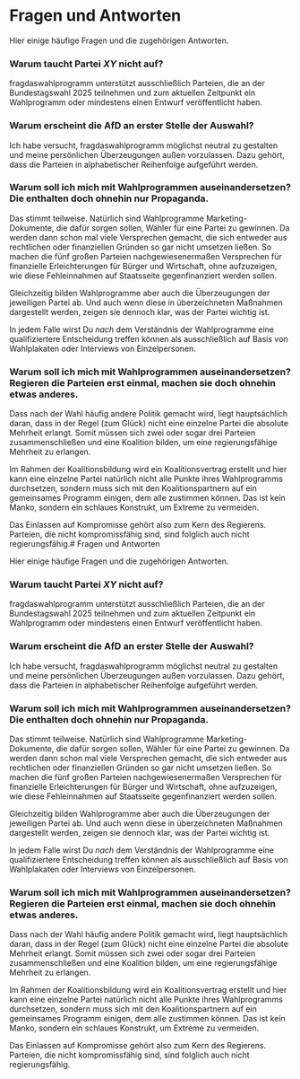 # Fragen und Antworten
Hier einige häufige Fragen und die zugehörigen Antworten.

### Warum taucht Partei _XY_ nicht auf?
fragdaswahlprogramm unterstützt ausschließlich Parteien, die an der Bundestagswahl 2025 teilnehmen und zum aktuellen Zeitpunkt ein Wahlprogramm oder mindestens einen Entwurf veröffentlicht haben.

### Warum erscheint die AfD an erster Stelle der Auswahl?
Ich habe versucht, fragdaswahlprogramm möglichst neutral zu gestalten und meine persönlichen Überzeugungen außen vorzulassen. Dazu gehört, dass die Parteien in alphabetischer Reihenfolge aufgeführt werden.

### Warum soll ich mich mit Wahlprogrammen auseinandersetzen? Die enthalten doch ohnehin nur Propaganda.
Das stimmt teilweise. Natürlich sind Wahlprogramme Marketing-Dokumente, die dafür sorgen sollen, Wähler für eine Partei zu gewinnen. Da werden dann schon mal viele Versprechen gemacht, die sich entweder aus rechtlichen oder finanziellen Gründen so gar nicht umsetzen ließen. So machen die fünf großen Parteien nachgewiesenermaßen Versprechen für finanzielle Erleichterungen für Bürger und Wirtschaft, ohne aufzuzeigen, wie diese Fehleinnahmen auf Staatsseite gegenfinanziert werden sollen.

Gleichzeitig bilden Wahlprogramme aber auch die Überzeugungen der jeweiligen Partei ab. Und auch wenn diese in überzeichneten Maßnahmen dargestellt werden, zeigen sie dennoch klar, was der Partei wichtig ist.

In jedem Falle wirst Du _nach_ dem Verständnis der Wahlprogramme eine qualifiziertere Entscheidung treffen können als ausschließlich auf Basis von Wahlplakaten oder Interviews von Einzelpersonen.

### Warum soll ich mich mit Wahlprogrammen auseinandersetzen? Regieren die Parteien erst einmal, machen sie doch ohnehin etwas anderes.
Dass nach der Wahl häufig andere Politik gemacht wird, liegt hauptsächlich daran, dass in der Regel (zum Glück) nicht eine einzelne Partei die absolute Mehrheit erlangt. Somit müssen sich zwei oder sogar drei Parteien zusammenschließen und eine Koalition bilden, um eine regierungsfähige Mehrheit zu erlangen.

Im Rahmen der Koalitionsbildung wird ein Koalitionsvertrag erstellt und hier kann eine einzelne Partei natürlich nicht alle Punkte ihres Wahlprogramms durchsetzen, sondern muss sich mit den Koalitionspartnern auf ein gemeinsames Programm einigen, dem alle zustimmen können. Das ist kein Manko, sondern ein schlaues Konstrukt, um Extreme zu vermeiden.

Das Einlassen auf Kompromisse gehört also zum Kern des Regierens. Parteien, die nicht kompromissfähig sind, sind folglich auch nicht regierungsfähig.# Fragen und Antworten

Hier einige häufige Fragen und die zugehörigen Antworten.

### Warum taucht Partei _XY_ nicht auf?
fragdaswahlprogramm unterstützt ausschließlich Parteien, die an der Bundestagswahl 2025 teilnehmen und zum aktuellen Zeitpunkt ein Wahlprogramm oder mindestens einen Entwurf veröffentlicht haben.

### Warum erscheint die AfD an erster Stelle der Auswahl?
Ich habe versucht, fragdaswahlprogramm möglichst neutral zu gestalten und meine persönlichen Überzeugungen außen vorzulassen. Dazu gehört, dass die Parteien in alphabetischer Reihenfolge aufgeführt werden.

### Warum soll ich mich mit Wahlprogrammen auseinandersetzen? Die enthalten doch ohnehin nur Propaganda.
Das stimmt teilweise. Natürlich sind Wahlprogramme Marketing-Dokumente, die dafür sorgen sollen, Wähler für eine Partei zu gewinnen. Da werden dann schon mal viele Versprechen gemacht, die sich entweder aus rechtlichen oder finanziellen Gründen so gar nicht umsetzen ließen. So machen die fünf großen Parteien nachgewiesenermaßen Versprechen für finanzielle Erleichterungen für Bürger und Wirtschaft, ohne aufzuzeigen, wie diese Fehleinnahmen auf Staatsseite gegenfinanziert werden sollen.

Gleichzeitig bilden Wahlprogramme aber auch die Überzeugungen der jeweiligen Partei ab. Und auch wenn diese in überzeichneten Maßnahmen dargestellt werden, zeigen sie dennoch klar, was der Partei wichtig ist.

In jedem Falle wirst Du _nach_ dem Verständnis der Wahlprogramme eine qualifiziertere Entscheidung treffen können als ausschließlich auf Basis von Wahlplakaten oder Interviews von Einzelpersonen.

### Warum soll ich mich mit Wahlprogrammen auseinandersetzen? Regieren die Parteien erst einmal, machen sie doch ohnehin etwas anderes.
Dass nach der Wahl häufig andere Politik gemacht wird, liegt hauptsächlich daran, dass in der Regel (zum Glück) nicht eine einzelne Partei die absolute Mehrheit erlangt. Somit müssen sich zwei oder sogar drei Parteien zusammenschließen und eine Koalition bilden, um eine regierungsfähige Mehrheit zu erlangen.

Im Rahmen der Koalitionsbildung wird ein Koalitionsvertrag erstellt und hier kann eine einzelne Partei natürlich nicht alle Punkte ihres Wahlprogramms durchsetzen, sondern muss sich mit den Koalitionspartnern auf ein gemeinsames Programm einigen, dem alle zustimmen können. Das ist kein Manko, sondern ein schlaues Konstrukt, um Extreme zu vermeiden.

Das Einlassen auf Kompromisse gehört also zum Kern des Regierens. Parteien, die nicht kompromissfähig sind, sind folglich auch nicht regierungsfähig.
